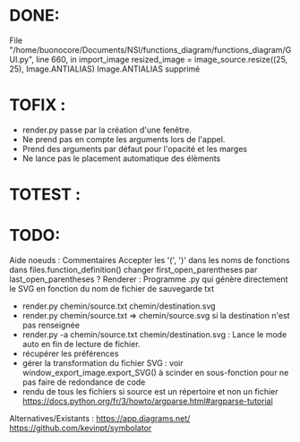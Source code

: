# DONE:
File "/home/buonocore/Documents/NSI/functions_diagram/functions_diagram/GUI.py", line 660, in import_image
    resized_image = image_source.resize((25, 25), Image.ANTIALIAS)
    Image.ANTIALIAS supprimé

# TOFIX :
+ render.py passe par la création d'une fenêtre. 
+ Ne prend pas en compte les arguments lors de l'appel.
+ Prend des arguments par défaut pour l'opacité et les marges
+ Ne lance pas le placement automatique des élèments

# TOTEST :

# TODO:
Aide noeuds : Commentaires
Accepter les '(', ')' dans les noms de fonctions
  dans files.function_definition() changer first_open_parentheses par last_open_parentheses ?
Renderer : Programme .py qui génère directement le SVG en fonction du nom de fichier de sauvegarde txt
  + render.py chemin/source.txt chemin/destination.svg
  + render.py chemin/source.txt => chemin/source.svg si la destination n'est pas renseignée
  + render.py -a chemin/source.txt chemin/destination.svg : Lance le mode auto en fin de lecture de fichier.
  + récupérer les préférences
  + gérer la transformation du fichier SVG : voir window_export_image.export_SVG() à scinder en sous-fonction pour ne pas faire de redondance de code
  + rendu de tous les fichiers si source est un répertoire et non un fichier
  https://docs.python.org/fr/3/howto/argparse.html#argparse-tutorial

Alternatives/Existants : 
https://app.diagrams.net/
https://github.com/kevinpt/symbolator


